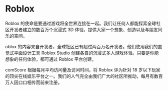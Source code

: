 # 

# Roblox

Roblox 的使命是要通过游戏将全世界连接在一起。我们让任何人都能探索全球社区开发者建立的数百万个沉浸式 3D 体验，提供大家一个想象、创造以及与朋友同乐的空间。

oblox 的内容来自开发者，全球社区已有超过两百万名开发者。他们使用我们的直觉式平面设计工具 Roblox Studio 创建各自的沉浸式多人游戏体验。只要是你能想象的任何体验，都可通过 Roblox 平台创建。

comScore 根据每月平均访问量及访问时间，将 Roblox 评为针对 18 岁以下玩家的顶尖在线娱乐平台之一。我们的人气完全由我们广大的社区所推动，每月有数百万人因口口相传而前来注册。

